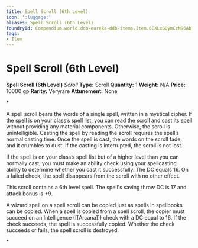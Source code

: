 ```yaml
---
title: Spell Scroll (6th Level)
icon: ':luggage:'
aliases: Spell Scroll (6th Level)
foundryId: Compendium.world.ddb-eureka-ddb-items.Item.6EXLxGQymCzN96Ab
tags:
- Item
---
```


# Spell Scroll (6th Level)

**Spell Scroll (6th Level)**
_Scroll_
**Type:** Scroll
**Quantity:** 1
**Weight:** N/A
**Price:** 10000 gp
**Rarity:** Veryrare
**Attunement:** None

*<p>A spell scroll bears the words of a single spell, written in a mystical cipher. If the spell is on your class’s spell list, you can read the scroll and cast its spell without providing any material components. Otherwise, the scroll is unintelligible. Casting the spell by reading the scroll requires the spell’s normal casting time. Once the spell is cast, the words on the scroll fade, and it crumbles to dust. If the casting is interrupted, the scroll is not lost.

If the spell is on your class’s spell list but of a higher level than you can normally cast, you must make an ability check using your spellcasting ability to determine whether you cast it successfully. The DC equals 16. On a failed check, the spell disappears from the scroll with no other effect.

This scroll contains a 6th level spell. The spell's saving throw DC is 17 and attack bonus is +9.

A wizard spell on a spell scroll can be copied just as spells in spellbooks can be copied. When a spell is copied from a spell scroll, the copier must succeed on an Intelligence ([[Arcana]]) check with a DC equal to 16. If the check succeeds, the spell is successfully copied. Whether the check succeeds or fails, the spell scroll is destroyed.</p>*
